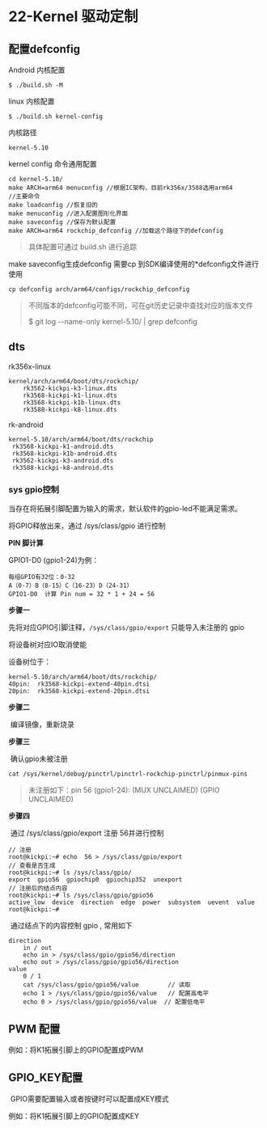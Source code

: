 # 22-Kernel 驱动定制

## 配置defconfig

Android 内核配置

```
$ ./build.sh -M
```

linux 内核配置

```
$ ./build.sh kernel-config
```

内核路径

```
kernel-5.10
```

kernel config 命令通用配置

```
cd kernel-5.10/
make ARCH=arm64 menuconfig //根据IC架构，目前rk356x/3588选用arm64
//主要命令
make loadconfig //恢复旧的
make menuconfig //进入配置图形化界面
make saveconfig //保存为默认配置
make ARCH=arm64 rockchip_defconfig //加载这个路径下的defconfig
```

> 具体配置可通过 build.sh 进行追踪

make  saveconfig生成defconfig 需要cp 到SDK编译使用的*defconfig文件进行使用

```
cp defconfig arch/arm64/configs/rockchip_defconfig
```

> 不同版本的defconfig可能不同，可在git历史记录中查找对应的版本文件
>
> $ git log --name-only   kernel-5.10/ | grep defconfig



## dts

rk356x-linux

```
kernel/arch/arm64/boot/dts/rockchip/
	rk3562-kickpi-k3-linux.dts
	rk3568-kickpi-k1-linux.dts
	rk3568-kickpi-k1b-linux.dts
	rk3588-kickpi-k8-linux.dts
```

rk-android

```
kernel-5.10/arch/arm64/boot/dts/rockchip
 rk3568-kickpi-k1-android.dts
 rk3568-kickpi-k1b-android.dts
 rk3562-kickpi-k3-android.dts
 rk3588-kickpi-k8-android.dts
```



### sys gpio控制

当存在将拓展引脚配置为输入的需求，默认软件的gpio-led不能满足需求。

将GPIO释放出来，通过 /sys/class/gpio 进行控制

**PIN 脚计算**

GPIO1-D0 (gpio1-24)为例：

```
每组GPIO有32位：0-32
A（0-7）B（8-15）C（16-23）D（24-31）
GPIO1-D0  计算 Pin num = 32 * 1 + 24 = 56
```



**步骤一**

先将对应GPIO引脚注释，`/sys/class/gpio/export` 只能导入未注册的 gpio

将设备树对应IO取消使能

设备树位于：

```
kernel-5.10/arch/arm64/boot/dts/rockchip/
40pin:	rk3568-kickpi-extend-40pin.dtsi
20pin:	rk3568-kickpi-extend-20pin.dtsi
```

**步骤二**

​		编译镜像，重新烧录

**步骤三**

​		确认gpio未被注册

```
cat /sys/kernel/debug/pinctrl/pinctrl-rockchip-pinctrl/pinmux-pins
```

> 未注册如下：pin 56 (gpio1-24): (MUX UNCLAIMED) (GPIO UNCLAIMED)

**步骤四**

​		通过 /sys/class/gpio/export 注册 56并进行控制

```
// 注册
root@kickpi:~# echo  56 > /sys/class/gpio/export
// 查看是否生成
root@kickpi:~# ls /sys/class/gpio/
export  gpio56  gpiochip0  gpiochip352  unexport
// 注册后的结点内容
root@kickpi:~# ls /sys/class/gpio/gpio56
active_low  device  direction  edge  power  subsystem  uevent  value
root@kickpi:~#
```

​			通过结点下的内容控制 gpio , 常用如下

```
direction
	in / out
	echo in > /sys/class/gpio/gpio56/direction
	echo out > /sys/class/gpio/gpio56/direction
value
	0 / 1
	cat /sys/class/gpio/gpio56/value 		// 读取
	echo 1 > /sys/class/gpio/gpio56/value	// 配置高电平
	echo 0 > /sys/class/gpio/gpio56/value  // 配置低电平
```





## PWM 配置

例如：将K1拓展引脚上的GPIO配置成PWM





## GPIO_KEY配置

​	GPIO需要配置输入或者按键时可以配置成KEY模式

例如：将K1拓展引脚上的GPIO配置成KEY





